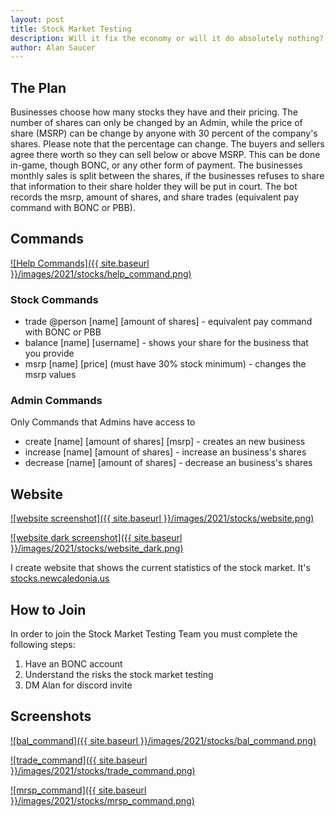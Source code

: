```yaml
---
layout: post
title: Stock Market Testing
description: Will it fix the economy or will it do absolutely nothing? 
author: Alan Saucer
---
```


## The Plan

Businesses choose how many stocks they have and their pricing. The number of shares can only be changed by an Admin, while the price of share (MSRP) can be change by anyone with 30 percent of the company's shares. Please note that the percentage can change. The buyers and sellers agree there worth so they can sell below or above MSRP. This can be done in-game, though BONC, or any other form of payment. The businesses monthly sales is split between the shares, if the businesses refuses to share that information to their share holder they will be put in court. The bot records the msrp, amount of shares, and share trades (equivalent pay command with BONC or PBB).

## Commands

[![Help Commands]({{ site.baseurl }}/images/2021/stocks/help_command.png)](https://stocks.newcaledonia.us/)

### Stock Commands

- trade @person [name] [amount of shares] - equivalent pay command with BONC or PBB
- balance [name] [username] - shows your share for the business that you provide 
- msrp [name] [price] (must have 30% stock minimum) - changes the msrp values

### Admin Commands

Only Commands that Admins have access to

- create [name] [amount of shares] [msrp] - creates an new business
- increase [name] [amount of shares] - increase an business's shares
- decrease [name] [amount of shares] - decrease an business's shares

## Website

<div class="light-only">
 
[![website screenshot]({{ site.baseurl }}/images/2021/stocks/website.png)](https://stocks.newcaledonia.us/)
 
</div>
 
<div class="dark-only">
 
[![website dark screenshot]({{ site.baseurl }}/images/2021/stocks/website_dark.png)](https://stocks.newcaledonia.us/)
 
</div>

I create website that shows the current statistics of the stock market. It's [stocks.newcaledonia.us](https://stocks.newcaledonia.us/)

## How to Join

In order to join the Stock Market Testing Team you must complete the following steps:
1. Have an BONC account
2. Understand the risks the stock market testing
3. DM Alan for discord invite

## Screenshots

[![bal_command]({{ site.baseurl }}/images/2021/stocks/bal_command.png)](https://stocks.newcaledonia.us/)

[![trade_command]({{ site.baseurl }}/images/2021/stocks/trade_command.png)](https://stocks.newcaledonia.us/)

[![mrsp_command]({{ site.baseurl }}/images/2021/stocks/mrsp_command.png)](https://stocks.newcaledonia.us/)

